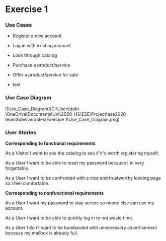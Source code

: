 # Exercise 1



### Use Cases

- Register a new account
- Log in with existing account
- Look through catalog
- Purchase a product/service
- Offer a product/service for sale

- test

### Use Case Diagram

![Use_Case_Diagram](C:\Users\tobi-\OneDrive\Documents\Uni\2020_HS\ESE\Project\ese2020-team3\deliverables\Exercise 1\Use_Case_Diagram.png)



### User Stories

**Corresponding to functional requirements**

As a Visitor I want to see the catalog to see if it's worth registering myself.

As a User I want to be able to reset my password because I'm very forgettable.

As a User I want to be confronted with a nice and trustworthy looking page so I feel comfortable.



**Corresponding to nonfunctional requirements**

As a User I want my password to stay secure so noone else can use my account.

As a User I want to be able to quickly log in to not waste time.

As a User I don't want to be bombarded with unnecessary advertisement because my mailbox is already full.

